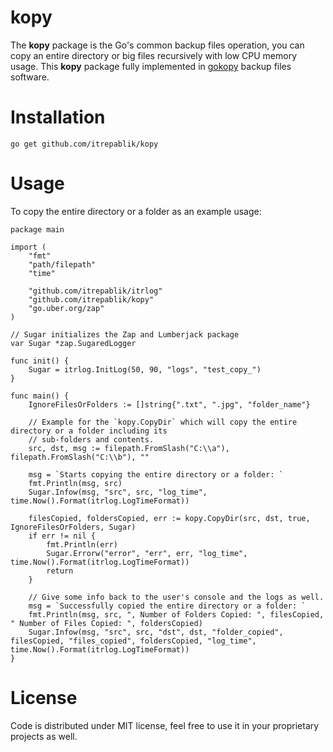 # kopy
The **kopy** package is the Go's common backup files operation, you can copy an entire directory or big files recursively with low CPU memory usage.  This **kopy** package fully implemented in [gokopy](https://github.com/itrepablik/gokopy) backup files software.

# Installation
```
go get github.com/itrepablik/kopy
```

# Usage
To copy the entire directory or a folder as an example usage:
```
package main

import (
	"fmt"
	"path/filepath"
	"time"

	"github.com/itrepablik/itrlog"
	"github.com/itrepablik/kopy"
	"go.uber.org/zap"
)

// Sugar initializes the Zap and Lumberjack package
var Sugar *zap.SugaredLogger

func init() {
	Sugar = itrlog.InitLog(50, 90, "logs", "test_copy_")
}

func main() {
	IgnoreFilesOrFolders := []string{".txt", ".jpg", "folder_name"}

	// Example for the `kopy.CopyDir` which will copy the entire directory or a folder including its
	// sub-folders and contents.
	src, dst, msg := filepath.FromSlash("C:\\a"), filepath.FromSlash("C:\\b"), ""

	msg = `Starts copying the entire directory or a folder: `
	fmt.Println(msg, src)
	Sugar.Infow(msg, "src", src, "log_time", time.Now().Format(itrlog.LogTimeFormat))

	filesCopied, foldersCopied, err := kopy.CopyDir(src, dst, true, IgnoreFilesOrFolders, Sugar)
	if err != nil {
		fmt.Println(err)
		Sugar.Errorw("error", "err", err, "log_time", time.Now().Format(itrlog.LogTimeFormat))
		return
	}

	// Give some info back to the user's console and the logs as well.
	msg = `Successfully copied the entire directory or a folder: `
	fmt.Println(msg, src, ", Number of Folders Copied: ", filesCopied, " Number of Files Copied: ", foldersCopied)
	Sugar.Infow(msg, "src", src, "dst", dst, "folder_copied", filesCopied, "files_copied", foldersCopied, "log_time", time.Now().Format(itrlog.LogTimeFormat))
}
```

# License
Code is distributed under MIT license, feel free to use it in your proprietary projects as well.
